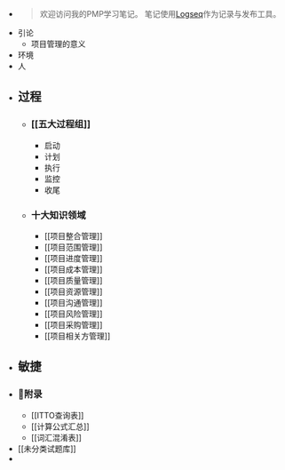 - > 欢迎访问我的PMP学习笔记。
  笔记使用[Logseq](https://www.logseq.com)作为记录与发布工具。
- 引论
	- 项目管理的意义
- 环境
- 人
- ## 过程
	- ### [[五大过程组]]
		- 启动
		- 计划
		- 执行
		- 监控
		- 收尾
	- ### 十大知识领域
		- [[项目整合管理]]
		- [[项目范围管理]]
		- [[项目进度管理]]
		- [[项目成本管理]]
		- [[项目质量管理]]
		- [[项目资源管理]]
		- [[项目沟通管理]]
		- [[项目风险管理]]
		- [[项目采购管理]]
		- [[项目相关方管理]]
- ## 敏捷
- ### 📖附录
	- [[ITTO查询表]]
	- [[计算公式汇总]]
	- [[词汇混淆表]]
- [[未分类试题库]]
-